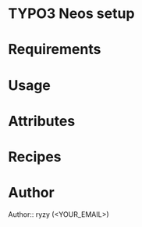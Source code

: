 # TYPO3 Neos setup

# Requirements

# Usage

# Attributes

# Recipes

# Author

Author:: ryzy (<YOUR_EMAIL>)

